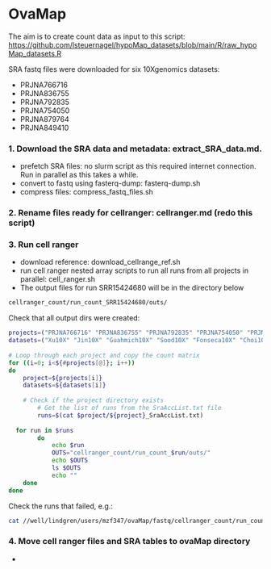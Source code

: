 # OvaMap

The aim is to create count data as input to this script: https://github.com/lsteuernagel/hypoMap_datasets/blob/main/R/raw_hypoMap_datasets.R

SRA fastq files were downloaded for six 10Xgenomics datasets: 
- PRJNA766716
- PRJNA836755
- PRJNA792835
- PRJNA754050
- PRJNA879764
- PRJNA849410

### 1. Download the SRA data and metadata: extract_SRA_data.md. 
 - prefetch SRA files: no slurm script as this required internet connection. Run in parallel as this takes a while.
 - convert to fastq using fasterq-dump: fasterq-dump.sh
 - compress files: compress_fastq_files.sh
### 2. Rename files ready for cellranger: cellranger.md (redo this script)
### 3. Run cell ranger
 - download reference: download_cellrange_ref.sh
 - run cell ranger nested array scripts to run all runs from all projects in parallel: cell_ranger.sh
 - The output files for run SRR15424680 will be in the directory below
```bash
cellranger_count/run_count_SRR15424680/outs/
```

Check that all output dirs were created:
```bash
projects=("PRJNA766716" "PRJNA836755" "PRJNA792835" "PRJNA754050" "PRJNA879764" "PRJNA849410")
datasets=("Xu10X" "Jin10X" "Guahmich10X" "Sood10X" "Fonseca10X" "Choi10X")
  
# Loop through each project and copy the count matrix
for ((i=0; i<${#projects[@]}; i++))
do
    project=${projects[i]}
    datasets=${datasets[i]}
    
    # Check if the project directory exists
        # Get the list of runs from the SraAccList.txt file
        runs=$(cat $project/${project}_SraAccList.txt)
  
  for run in $runs
        do
            echo $run
            OUTS="cellranger_count/run_count_$run/outs/"
            echo $OUTS
            ls $OUTS
            echo ""  
    done
done
```
Check the runs that failed, e.g.: 
```bash
cat //well/lindgren/users/mzf347/ovaMap/fastq/cellranger_count/run_count_SRR17351745/_log
```
### 4. Move cell ranger files and SRA tables to ovaMap directory
- 






